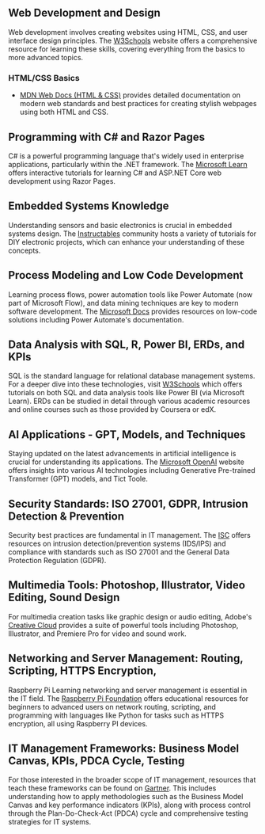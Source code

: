 ## Web Development and Design
Web development involves creating websites using HTML, CSS, and user interface
design principles. The [W3Schools](https://www.w3schools.com/) website offers a
comprehensive resource for learning these skills, covering everything from the
basics to more advanced topics.

### HTML/CSS Basics
- [MDN Web Docs (HTML &
CSS)](https://developer.mozilla.org/en-US/docs/Web/HTML) provides detailed
documentation on modern web standards and best practices for creating stylish
webpages using both HTML and CSS.

## Programming with C# and Razor Pages
C# is a powerful programming language that's widely used in enterprise
applications, particularly within the .NET framework. The [Microsoft
Learn](https://learn.microsoft.com/) offers interactive tutorials for learning
C# and ASP.NET Core web development using Razor Pages.

## Embedded Systems Knowledge
Understanding sensors and basic electronics is crucial in embedded systems
design. The
[Instructables](http://www.instructables.com/category/electronic-circuits/)
community hosts a variety of tutorials for DIY electronic projects, which can
enhance your understanding of these concepts.

## Process Modeling and Low Code Development
Learning process flows, power automation tools like Power Automate (now part of
Microsoft Flow), and data mining techniques are key to modern software
development. The [Microsoft Docs](https://docs.microsoft.com/) provides
resources on low-code solutions including Power Automate's documentation.

## Data Analysis with SQL, R, Power BI, ERDs, and KPIs
SQL is the standard language for relational database management systems. For a
deeper dive into these technologies, visit
[W3Schools](https://www.w3schools.com/sql/) which offers tutorials on both SQL
and data analysis tools like Power BI (via Microsoft Learn). ERDs can be
studied in detail through various academic resources and online courses such as
those provided by Coursera or edX.

## AI Applications - GPT, Models, and Techniques
Staying updated on the latest advancements in artificial intelligence is
crucial for understanding its applications. The [Microsoft
OpenAI](https://openai.com/) website offers insights into various AI
technologies including Generative Pre-trained Transformer (GPT) models, and
Tict Toole.

## Security Standards: ISO 27001, GDPR, Intrusion Detection & Prevention
Security best practices are fundamental in IT management. The
[ISC](https://isc.org/) offers resources on intrusion detection/prevention
systems (IDS/IPS) and compliance with standards such as ISO 27001 and the
General Data Protection Regulation (GDPR).

## Multimedia Tools: Photoshop, Illustrator, Video Editing, Sound Design
For multimedia creation tasks like graphic design or audio editing, Adobe's
[Creative Cloud](https://www.adobe.com/products/creative-cloud.html) provides a
suite of powerful tools including Photoshop, Illustrator, and Premiere Pro for
video and sound work.

## Networking and Server Management: Routing, Scripting, HTTPS Encryption,
Raspberry Pi
Learning networking and server management is essential in the IT field. The
[Raspberry Pi Foundation](https://www.raspberrypi.org/learn/) offers
educational resources for beginners to advanced users on network routing,
scripting, and programming with languages like Python for tasks such as HTTPS
encryption, all using Raspberry PI devices.

## IT Management Frameworks: Business Model Canvas, KPIs, PDCA Cycle, Testing
For those interested in the broader scope of IT management, resources that
teach these frameworks can be found on [Gartner](https://www.gartner.com/).
This includes understanding how to apply methodologies such as the Business
Model Canvas and key performance indicators (KPIs), along with process control
through the Plan-Do-Check-Act (PDCA) cycle and comprehensive testing strategies
for IT systems.
